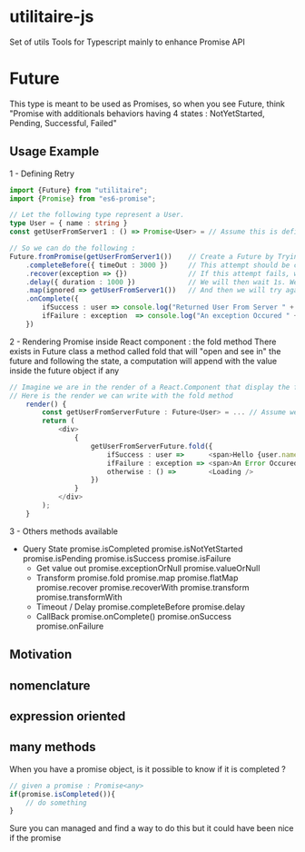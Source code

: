 # utilitaire-js
Set of utils Tools for Typescript mainly to enhance Promise API

# Future 
This type is meant to be used as Promises, so when you see Future<T>, think "Promise<T> with additionals behaviors having 4 states : NotYetStarted, Pending, Successful, Failed"

## Usage Example 
1 - Defining Retry 
```typescript
import {Future} from "utilitaire";
import {Promise} from "es6-promise"; 

// Let the following type represent a User.
type User = { name : string }
const getUserFromServer1 : () => Promise<User> = // Assume this is defined somehow

// So we can do the following : 
Future.fromPromise(getUserFromServer1())    // Create a Future by Trying to get user from Server1. we have Future<User>
    .completeBefore({ timeOut : 3000 })		// This attempt should be completed before 3s get elapsed. we have Future<User>
    .recover(exception => {})				// If this attempt fails, we recover from failure ignoring the exception. now we have Future<void>
    .delay({ duration : 1000 })				// We will then wait 1s. We still have Future<void>
    .map(ignored => getUserFromServer1())   // And then we will try again to get user from Server1 again. Now we have Future<User>
    .onComplete({
        ifSuccess : user => console.log("Returned User From Server " + user.name), 
        ifFailure : exception  => console.log("An exception Occured " + exception.toString())
    })
```

2 - Rendering Promise inside React component : the fold method
There exists in Future class a method called fold that will "open and see in" the future and following the state, a computation will append with the value inside the future object if any 
```typescript
// Imagine we are in the render of a React.Component that display the fetching of a user from server 
// Here is the render we can write with the fold method 
    render() {
        const getUserFromServerFuture : Future<User> = ... // Assume we have a future fetching the user from Server
        return (
            <div>
                {
                    getUserFromServerFuture.fold({
                        ifSuccess : user => 	 <span>Hello {user.name}</span>,
                        ifFailure : exception => <span>An Error Occured</span>,
                        otherwise : () =>        <Loading />
                    })
                }
            </div>
        ); 
    } 
```
3 - Others methods available
- Query State 
		promise.isCompleted
		promise.isNotYetStarted 
		promise.isPending 
		promise.isSuccess
		promise.isFailure
	- Get value out
		promise.exceptionOrNull
		promise.valueOrNull
	- Transform
		promise.fold 
		promise.map 
		promise.flatMap 
		promise.recover
		promise.recoverWith 
		promise.transform
		promise.transformWith  
	- Timeout / Delay 
		promise.completeBefore
		promise.delay 
	- CallBack 
		promise.onComplete()
		promise.onSuccess 
		promise.onFailure
		
## Motivation  
## nomenclature  
## expression oriented
## many methods  
When you have a promise object, is it possible to know if it is completed ? 
```javascript
// given a promise : Promise<any> 
if(promise.isCompleted()){
    // do something 
} 
```
Sure you can managed and find a way to do this but it could have been nice if the promise 